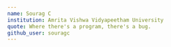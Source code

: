 ```yaml
---
name: Sourag C
institution: Amrita Vishwa Vidyapeetham University
quote: Where there's a program, there's a bug.
github_user: souragc
---
```

